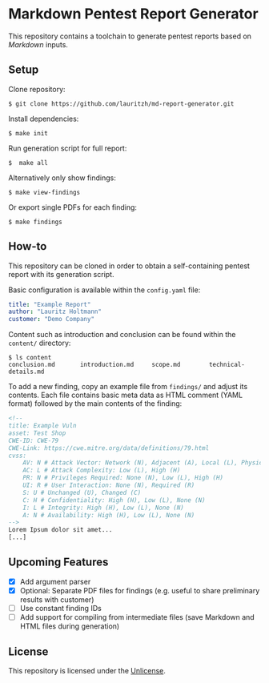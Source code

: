 # Markdown Pentest Report Generator
This repository contains a toolchain to generate pentest reports based on *Markdown* inputs.

## Setup
Clone repository:
```console
$ git clone https://github.com/lauritzh/md-report-generator.git
```

Install dependencies:
```console
$ make init
```

Run generation script for full report:
```console
$  make all
```

Alternatively only show findings:
```console
$ make view-findings
```

Or export single PDFs for each finding:
```console
$ make findings
```

## How-to
This repository can be cloned in order to obtain a self-containing pentest report with its generation script.

Basic configuration is available within the `config.yaml` file:
```yaml
title: "Example Report"
author: "Lauritz Holtmann"
customer: "Demo Company"
```

Content such as introduction and conclusion can be found within the `content/` directory:
```console
$ ls content    
conclusion.md		introduction.md		scope.md		technical-details.md
```

To add a new finding, copy an example file from `findings/` and adjust its contents. Each file contains basic meta data as HTML comment (YAML format) followed by the main contents of the finding:
```html
<!--
title: Example Vuln 
asset: Test Shop
CWE-ID: CWE-79
CWE-Link: https://cwe.mitre.org/data/definitions/79.html
cvss:
    AV: N # Attack Vector: Network (N), Adjacent (A), Local (L), Physical (P)
    AC: L # Attack Complexity: Low (L), High (H)
    PR: N # Privileges Required: None (N), Low (L), High (H)
    UI: R # User Interaction: None (N), Required (R)
    S: U # Unchanged (U), Changed (C)
    C: H # Confidentiality: High (H), Low (L), None (N)
    I: L # Integrity: High (H), Low (L), None (N)
    A: N # Availability: High (H), Low (L), None (N)
-->
Lorem Ipsum dolor sit amet...
[...]
```

## Upcoming Features
- [x] Add argument parser
- [x] Optional: Separate PDF files for findings (e.g. useful to share preliminary results with customer)
- [ ] Use constant finding IDs
- [ ] Add support for compiling from intermediate files (save Markdown and HTML files during generation)

## License
This repository is licensed under the [Unlicense](LICENSE).
